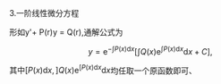 3.一阶线性微分方程

形如y'+ P(r)y = Q(r),通解公式为

$$
y=\mathrm{e}^{-\int P(x)\mathrm{d}x}\bigg[\int Q(x)\mathrm{e}^{\int P(x)\mathrm{d}x}\mathrm{d}x+C\bigg],
$$

$\text{其中}\Big[P(x)\mathrm{d}x,\Big]Q(x)\mathrm{e}^{\Big[P(x)\mathrm{d}x}\mathrm{d}x$均任取一个原函数即可、
